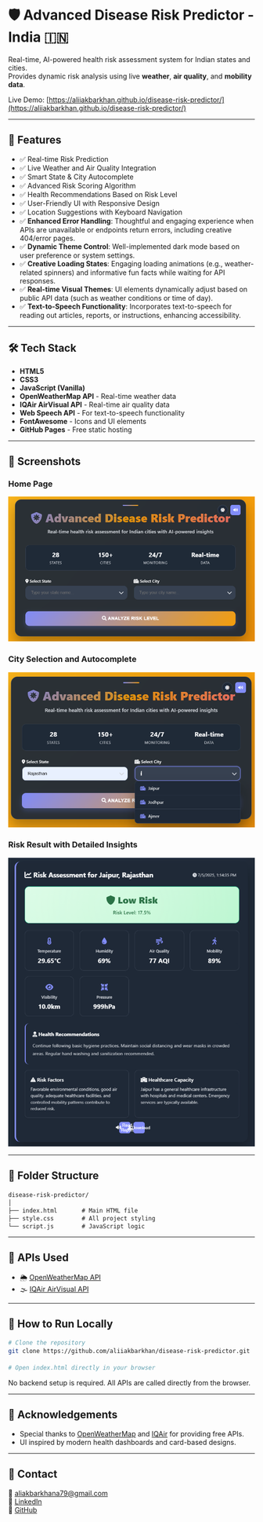 # 🛡️ Advanced Disease Risk Predictor - India 🇮🇳

Real-time, AI-powered health risk assessment system for Indian states and cities.  
Provides dynamic risk analysis using live **weather**, **air quality**, and **mobility data**.

Live Demo: [https://aliiakbarkhan.github.io/disease-risk-predictor/](https://aliiakbarkhan.github.io/disease-risk-predictor/)

-----

## 🚀 Features

  - ✅ Real-time Risk Prediction
  - ✅ Live Weather and Air Quality Integration
  - ✅ Smart State & City Autocomplete
  - ✅ Advanced Risk Scoring Algorithm
  - ✅ Health Recommendations Based on Risk Level
  - ✅ User-Friendly UI with Responsive Design
  - ✅ Location Suggestions with Keyboard Navigation
  - ✅ **Enhanced Error Handling**: Thoughtful and engaging experience when APIs are unavailable or endpoints return errors, including creative 404/error pages.
  - ✅ **Dynamic Theme Control**: Well-implemented dark mode based on user preference or system settings.
  - ✅ **Creative Loading States**: Engaging loading animations (e.g., weather-related spinners) and informative fun facts while waiting for API responses.
  - ✅ **Real-time Visual Themes**: UI elements dynamically adjust based on public API data (such as weather conditions or time of day).
  - ✅ **Text-to-Speech Functionality**: Incorporates text-to-speech for reading out articles, reports, or instructions, enhancing accessibility.

-----

## 🛠️ Tech Stack

  - **HTML5**
  - **CSS3**
  - **JavaScript (Vanilla)**
  - **OpenWeatherMap API** - Real-time weather data
  - **IQAir AirVisual API** - Real-time air quality data
  - **Web Speech API** - For text-to-speech functionality
  - **FontAwesome** - Icons and UI elements
  - **GitHub Pages** - Free static hosting

-----

## 📸 Screenshots

### Home Page

<img src = "https://github.com/aliiakbarkhan/disease-risk-predictor/blob/main/assets/Screenshot%202025-07-05%20131215.png"> </img>

### City Selection and Autocomplete

<img src = "https://github.com/aliiakbarkhan/disease-risk-predictor/blob/main/assets/Screenshot%202025-07-05%20131327.png"> </img>

### Risk Result with Detailed Insights

<img src = "https://github.com/aliiakbarkhan/disease-risk-predictor/blob/main/assets/Screenshot%202025-07-05%20131517.png"> </img>

-----

## 📂 Folder Structure

```
disease-risk-predictor/
│
├── index.html       # Main HTML file
├── style.css        # All project styling
└── script.js        # JavaScript logic
```

-----

## 🔗 APIs Used

  - 🌦️ [OpenWeatherMap API](https://openweathermap.org/api)
  - 🌫️ [IQAir AirVisual API](https://www.iqair.com/world-air-quality)

-----

## 📌 How to Run Locally

```bash
# Clone the repository
git clone https://github.com/aliiakbarkhan/disease-risk-predictor.git

# Open index.html directly in your browser
```

No backend setup is required. All APIs are called directly from the browser.

-----

## 🙌 Acknowledgements

  - Special thanks to [OpenWeatherMap](https://openweathermap.org/) and [IQAir](https://www.iqair.com/) for providing free APIs.
  - UI inspired by modern health dashboards and card-based designs.

-----

## 📣 Contact

📧 aliakbarkhana79@gmail.com  
🔗 [LinkedIn](https://www.linkedin.com/in/aliiakbarkhan)  
🔗 [GitHub](https://github.com/aliiakbarkhan)
